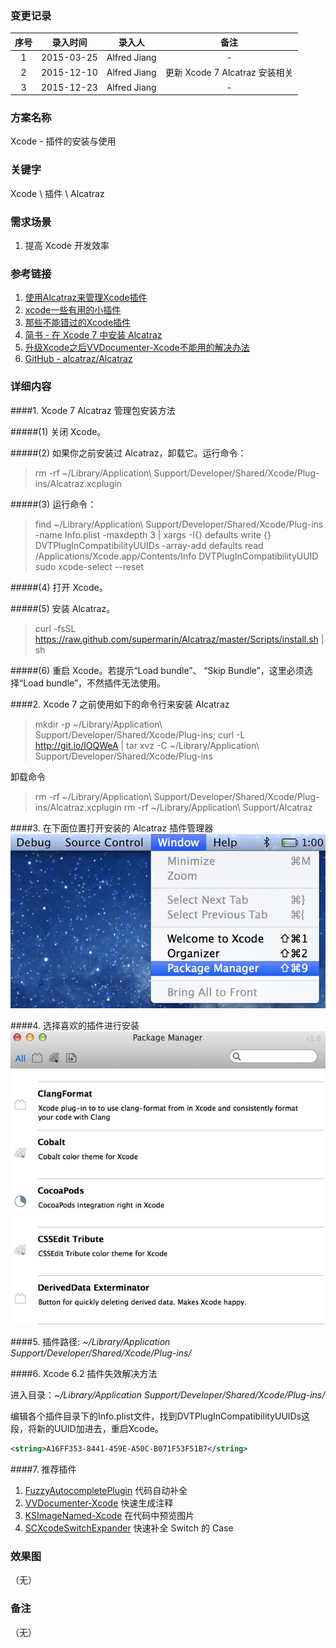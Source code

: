 ### 变更记录

| 序号 | 录入时间 | 录入人 | 备注 |
|:--------:|:--------:|:--------:|:--------:|
| 1 | 2015-03-25 | Alfred Jiang | - |
| 2 | 2015-12-10 | Alfred Jiang | 更新 Xcode 7 Alcatraz 安装相关 |
| 3 | 2015-12-23 | Alfred Jiang | - |

### 方案名称

Xcode - 插件的安装与使用

### 关键字

Xcode \ 插件 \ Alcatraz

### 需求场景

1. 提高 Xcode 开发效率

### 参考链接

1. [使用Alcatraz来管理Xcode插件](http://blog.devtang.com/blog/2014/03/05/use-alcatraz-to-manage-xcode-plugins/)
2. [xcode一些有用的小插件](http://www.jianshu.com/p/baa5c73a08cf?nomobile=yes)
3. [那些不能错过的Xcode插件](http://www.cocoachina.com/industry/20130918/7022.html)
4. [简书 - 在 Xcode 7 中安装 Alcatraz](http://www.jianshu.com/p/5c8ed25ad434)
5. [升级Xcode之后VVDocumenter-Xcode不能用的解决办法](http://www.bubuko.com/infodetail-922634.html)
6. [GitHub - alcatraz/Alcatraz](https://github.com/alcatraz/Alcatraz)

### 详细内容

####1. Xcode 7 Alcatraz 管理包安装方法

#####(1) 关闭 Xcode。

#####(2) 如果你之前安装过 Alcatraz，卸载它。运行命令：
>rm -rf ~/Library/Application\ Support/Developer/Shared/Xcode/Plug-ins/Alcatraz.xcplugin

#####(3) 运行命令：
>find ~/Library/Application\ Support/Developer/Shared/Xcode/Plug-ins -name Info.plist -maxdepth 3 | xargs -I{} defaults write {} DVTPlugInCompatibilityUUIDs -array-add defaults read /Applications/Xcode.app/Contents/Info DVTPlugInCompatibilityUUID
>sudo xcode-select --reset

#####(4) 打开 Xcode。

#####(5) 安装 Alcatraz。
> curl -fsSL https://raw.github.com/supermarin/Alcatraz/master/Scripts/install.sh | sh

#####(6) 重启 Xcode。若提示“Load bundle”、 “Skip Bundle”，这里必须选择“Load bundle”，不然插件无法使用。

####2. Xcode 7 之前使用如下的命令行来安装 Alcatraz
>mkdir -p ~/Library/Application\ Support/Developer/Shared/Xcode/Plug-ins;
>curl -L http://git.io/lOQWeA | tar xvz -C ~/Library/Application\ Support/Developer/Shared/Xcode/Plug-ins

卸载命令
>rm -rf ~/Library/Application\ Support/Developer/Shared/Xcode/Plug-ins/Alcatraz.xcplugin
>rm -rf ~/Library/Application\ Support/Alcatraz

####3. 在下面位置打开安装的 Alcatraz 插件管理器
![Image_00121_00001](Images/Image_00121_00001.jpg)

####4. 选择喜欢的插件进行安装
![Image_00121_00002](Images/Image_00121_00002.jpg)

####5. 插件路径: *~/Library/Application Support/Developer/Shared/Xcode/Plug-ins/*

####6. Xcode 6.2 插件失效解决方法

进入目录：*~/Library/Application Support/Developer/Shared/Xcode/Plug-ins/*

编辑各个插件目录下的Info.plist文件，找到DVTPlugInCompatibilityUUIDs这段，将新的UUID加进去，重启Xcode。
```xml
<string>A16FF353-8441-459E-A50C-B071F53F51B7</string>
```

####7. 推荐插件

1. [FuzzyAutocompletePlugin](https://github.com/FuzzyAutocomplete/FuzzyAutocompletePlugin) 代码自动补全
2. [VVDocumenter-Xcode](https://github.com/onevcat/VVDocumenter-Xcode) 快速生成注释
3. [KSImageNamed-Xcode](https://github.com/ksuther/KSImageNamed-Xcode) 在代码中预览图片
4. [SCXcodeSwitchExpander](https://github.com/stefanceriu/SCXcodeSwitchExpander) 快速补全 Switch 的 Case

### 效果图
（无）

### 备注
（无）